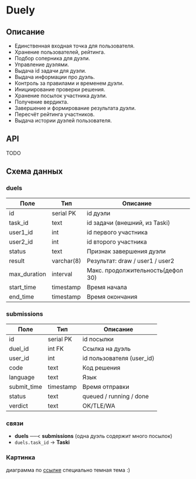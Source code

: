 # Duely

## Описание

- Единственная входная точка для пользователя.
- Хранение пользователей, рейтинга.
- Подбор соперника для дуэли.
- Управление дуэлями.
- Выдача id задачи для дуэли.
- Выдача информации про дуэль.
- Контроль за правилами и временем дуэли.
- Инициирование проверки решения.
- Хранение посылок участника дуэли.
- Получение вердикта.
- Завершение и формирование результата дуэли.
- Пересчёт рейтинга участников.
- Выдача истории дуэлей пользователя.

## API
TODO

## Схема данных
### duels
| Поле          | Тип        | Описание                             |
|---------------|------------|--------------------------------------|
| id            | serial PK  | id дуэли                             |
| task_id       | text       | id задачи (внешний, из Taski)        |
| user1_id      | int        | id первого участника                 |
| user2_id      | int        | id второго участника                 |
| status        | text       | Признак завершения дуэли             |
| result        | varchar(8) | Результат: draw / user1 / user2      |
| max_duration  | interval   | Макс. продолжительность(дефол 30)    |
| start_time    | timestamp  | Время начала                         |
| end_time      | timestamp  | Время окончания                      |


### submissions
| Поле        | Тип        | Описание                               |
|-------------|------------|----------------------------------------|
| id          | serial PK  | id посылки                             |
| duel_id     | int FK     | Ссылка на дуэль                        |
| user_id     | int        | id пользователя (user_id)              |
| code        | text       | Код решения                            |
| language    | text       | Язык                                   |
| submit_time | timestamp  | Время отправки                         |
| status      | text       | queued / running / done                |
| verdict     | text       | OK/TLE/WA                              |

### связи
- **duels** ──< **submissions** (одна дуэль содержит много посылок)
- `duels.task_id` →  **Taski** 

### Картинка
диаграмма по [ссылке](https://dbdiagram.io/e/68bb1a3d61a46d388ead2b84/68caa2775779bb7265e3ce14) специально темная тема :)